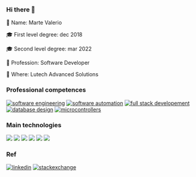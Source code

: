 ### Hi there 👋

👋 Name: Marte Valerio

:mortar_board: First level degree: dec 2018

:mortar_board: Second level degree: mar 2022

:book: Profession: Software Developer

:round_pushpin: Where: Lutech Advanced Solutions

### Professional competences

[![software engineering](https://img.shields.io/badge/-software%20engineering-9cf?style=for-the-badge)](#)
[![software automation](https://img.shields.io/badge/-software%20automation-9cf?style=for-the-badge)](#)
[![full stack developement](https://img.shields.io/badge/-full%20stack%20developement-9cf?style=for-the-badge)](#)
[![database design](https://img.shields.io/badge/-database%20design-9cf?style=for-the-badge)](#)
[![microcontrollers](https://img.shields.io/badge/-microcontrollers-9cf?style=for-the-badge)](#)

### Main technologies

[![](https://img.shields.io/badge/-angular-9cf?style=for-the-badge&logo=angular&labelColor=555)](#)
[![](https://img.shields.io/badge/-django-9cf?style=for-the-badge&logo=django&labelColor=555)](#)
[![](https://img.shields.io/badge/-bash-9cf?style=for-the-badge&logo=GNU%20bash&labelColor=555)](#)
[![](https://img.shields.io/badge/-docker-9cf?style=for-the-badge&logo=docker&labelColor=555)](#)
[![](https://img.shields.io/badge/-python-9cf?style=for-the-badge&logo=python&labelColor=555)](#)
[![](https://img.shields.io/badge/-java-9cf?style=for-the-badge&labelColor=555)](#)

### Ref

[![linkedin](https://img.shields.io/badge/-linkedin-9cf?style=for-the-badge&logo=LinkedIn&labelColor=555)](https://www.linkedin.com/in/marte-valerio-falcone)
[![stackexchange](https://img.shields.io/badge/-stackexchange-9cf?style=for-the-badge&logo=Stack%20Exchange&labelColor=555)](https://stackexchange.com/users/20414037/marte-valerio-falcone?tab=accounts)

